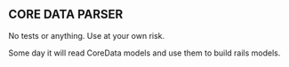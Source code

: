 ## CORE DATA PARSER

No tests or anything. Use at your own risk.

Some day it will read CoreData models and use them to build rails models.